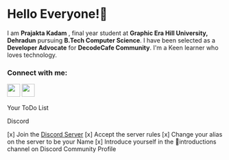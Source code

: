 # Hello Everyone!:wave:

I am **Prajakta Kadam** , final year student at **Graphic Era Hill University, Dehradun** pursuing **B.Tech Computer Science**.
I have been selected as a **Developer Advocate** for **DecodeCafe Community**. I'm a Keen learner who loves technology.

<h3 align="left">Connect with me:</h3>
<p align="left"> 
 <a href="https://www.linkedin.com/in/Prajaktak8" target="_blank" rel="noreferrer"><img src="https://raw.githubusercontent.com/danielcranney/readme-generator/main/public/icons/socials/linkedin.svg" width="30" height="30" /></a> 
 <a href="https://twitter.com/PrajaktaK_8" target="_blank" rel="noreferrer"><img src="https://raw.githubusercontent.com/danielcranney/readme-generator/main/public/icons/socials/twitter.svg" width="30" height="30" /></a>
 </p>

Your ToDo List

Discord

[x] Join the [Discord Server](https://discord.gg/4ScQzUQc35)
[x] Accept the server rules
[x] Change your alias on the server to be your Name
[x] Introduce yourself in the 🌱introductions channel on Discord
Community Profile

